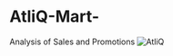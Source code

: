 # AtliQ-Mart-
Analysis of Sales and Promotions
![AtliQ](https://github.com/RavinaKarnik/AtliQ-Mart-/assets/130289037/11497d55-cda1-4fe8-9d50-c8762d9d7cd6)
